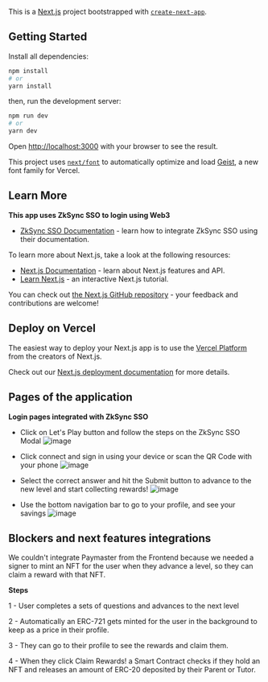 This is a [Next.js](https://nextjs.org) project bootstrapped with [`create-next-app`](https://nextjs.org/docs/pages/api-reference/create-next-app).

## Getting Started

Install all dependencies:

```bash
npm install
# or
yarn install
```
then, run the development server:

```bash
npm run dev
# or
yarn dev
```

Open [http://localhost:3000](http://localhost:3000) with your browser to see the result.

This project uses [`next/font`](https://nextjs.org/docs/pages/building-your-application/optimizing/fonts) to automatically optimize and load [Geist](https://vercel.com/font), a new font family for Vercel.

## Learn More

**This app uses ZkSync SSO to login using Web3**

- [ZkSync SSO Documentation](https://docs.zksync.io/zksync-era/unique-features/zksync-sso/getting-started) - learn how to integrate ZkSync SSO using their documentation. 

To learn more about Next.js, take a look at the following resources:

- [Next.js Documentation](https://nextjs.org/docs) - learn about Next.js features and API.
- [Learn Next.js](https://nextjs.org/learn-pages-router) - an interactive Next.js tutorial.

You can check out [the Next.js GitHub repository](https://github.com/vercel/next.js) - your feedback and contributions are welcome!

## Deploy on Vercel

The easiest way to deploy your Next.js app is to use the [Vercel Platform](https://vercel.com/new?utm_medium=default-template&filter=next.js&utm_source=create-next-app&utm_campaign=create-next-app-readme) from the creators of Next.js.

Check out our [Next.js deployment documentation](https://nextjs.org/docs/pages/building-your-application/deploying) for more details.

## Pages of the application

**Login pages integrated with ZkSync SSO**

- Click on Let's Play button and follow the steps on the ZkSync SSO Modal
![image](https://github.com/user-attachments/assets/33b98c5f-3896-442d-8554-1bca161cb069)

- Click connect and sign in using your device or scan the QR Code with your phone
![image](https://github.com/user-attachments/assets/b9c5256c-a02a-42b9-8e95-610b84ae0116)

- Select the correct answer and hit the Submit button to advance to the new level and start collecting rewards!
![image](https://github.com/user-attachments/assets/899b2a6f-d727-4375-9108-5fc7102d8f7e)

- Use the bottom navigation bar to go to your profile, and see your savings
![image](https://github.com/user-attachments/assets/ebd1f858-f5da-420a-a405-97fc6c2ba329)


## Blockers and next features integrations

We couldn't integrate Paymaster from the Frontend because we needed a signer to mint an NFT for the user when they advance a level, so they can claim a reward with that NFT.

**Steps**

1 - User completes a sets of questions and advances to the next level

2 - Automatically an ERC-721 gets minted for the user in the background to keep as a price in their profile.

3 - They can go to their profile to see the rewards and claim them.

4 - When they click Claim Rewards! a Smart Contract checks if they hold an NFT and releases an amount of ERC-20 deposited by their Parent or Tutor.
